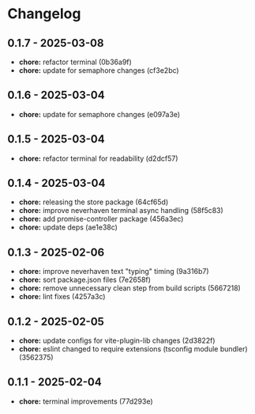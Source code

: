 # Changelog

## 0.1.7 - 2025-03-08

- __chore:__ refactor terminal (0b36a9f)
- __chore:__ update for semaphore changes (cf3e2bc)

## 0.1.6 - 2025-03-04

- __chore:__ update for semaphore changes (e097a3e)

## 0.1.5 - 2025-03-04

- __chore:__ refactor terminal for readability (d2dcf57)

## 0.1.4 - 2025-03-04

- __chore:__ releasing the store package (64cf65d)
- __chore:__ improve neverhaven terminal async handling (58f5c83)
- __chore:__ add promise-controller package (456a3ec)
- __chore:__ update deps (ae1e38c)

## 0.1.3 - 2025-02-06

- __chore:__ improve neverhaven text "typing" timing (9a316b7)
- __chore:__ sort package.json files (7e2658f)
- __chore:__ remove unnecessary clean step from build scripts (5667218)
- __chore:__ lint fixes (4257a3c)

## 0.1.2 - 2025-02-05

- __chore:__ update configs for vite-plugin-lib changes (2d3822f)
- __chore:__ eslint changed to require extensions (tsconfig module bundler) (3562375)

## 0.1.1 - 2025-02-04

- __chore:__ terminal improvements (77d293e)

